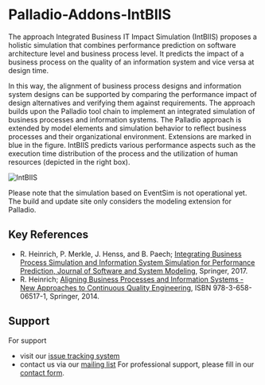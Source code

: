 # Palladio-Addons-IntBIIS
The approach Integrated Business IT Impact Simulation (IntBIIS) proposes a holistic simulation that combines performance prediction on software architecture level and business process level. It predicts the impact of a business process on the quality of an information system and vice versa at design time. 

In this way, the alignment of business process designs and information system designs can be supported by comparing the performance impact of design alternatives and verifying them against requirements. The approach builds upon the Palladio tool chain to implement an integrated simulation of business processes and information systems. The Palladio approach is extended by model elements and simulation behavior to reflect business processes and their organizational environment. Extensions are marked in blue in the figure. IntBIIS predicts various performance aspects such as the execution time distribution of the process and the utilization of human resources (depicted in the right box).

![IntBIIS](https://github.com/PalladioSimulator/Palladio-Addons-IntBIIS/assets/58919977/32a7e1ac-b4b9-4869-ab83-f87718302a50)

Please note that the simulation based on EventSim is not operational yet. The build and update site only considers the modeling extension for Palladio.

## Key References
* R. Heinrich, P. Merkle, J. Henss, and B. Paech; [Integrating Business Process Simulation and Information System Simulation for Performance Prediction, Journal of Software and System Modeling](http://link.springer.com/article/10.1007%2Fs10270-015-0457-1), Springer, 2017.
* R. Heinrich; [Aligning Business Processes and Information Systems - New Approaches to Continuous Quality Engineering](http://link.springer.com/book/10.1007/978-3-658-06518-8), ISBN 978-3-658-06517-1, Springer, 2014.

## Support
For support
* visit our [issue tracking system](https://palladio-simulator.com/jira)
* contact us via our [mailing list](https://lists.ira.uni-karlsruhe.de/mailman/listinfo/palladio-dev)
For professional support, please fill in our [contact form](http://www.palladio-simulator.com/about_palladio/support/).
